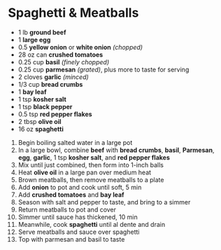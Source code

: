 # Spaghetti & Meatballs

- 1 lb **ground beef**
- 1 **large egg**
- 0.5 **yellow onion** or **white onion** *(chopped)*
- 28 oz can **crushed tomatoes**
- 0.25 cup **basil** *(finely chopped)*
- 0.25 cup **parmesan** *(grated)*, plus more to taste for serving
- 2 cloves **garlic** *(minced)*
- 1/3 cup **bread crumbs**
- 1 **bay leaf**
- 1 tsp **kosher salt**
- 1 tsp **black pepper**
- 0.5 tsp **red pepper flakes**
- 2 tbsp **olive oil**
- 16 oz **spaghetti**

1. Begin boiling salted water in a large pot
1. In a large bowl, combine **beef** with **bread crumbs**, **basil**, **Parmesan**, **egg**, **garlic**, 1 tsp **kosher salt**, and **red pepper flakes**
1. Mix until just combined, then form into 1-inch balls
1. Heat **olive oil** in a large pan over medium heat
1. Brown meatballs, then remove meatballs to a plate
1. Add **onion** to pot and cook until soft, 5 min
1. Add **crushed tomatoes** and **bay leaf**
1. Season with salt and pepper to taste, and bring to a simmer
1. Return meatballs to pot and cover
1. Simmer until sauce has thickened, 10 min
1. Meanwhile, cook **spaghetti** until al dente and drain
1. Serve meatballs and sauce over spaghetti
1. Top with parmesan and basil to taste
